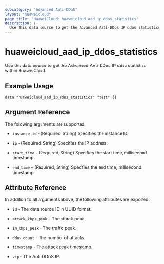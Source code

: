 ```yaml
---
subcategory: "Advanced Anti-DDoS"
layout: "huaweicloud"
page_title: "HuaweiCloud: huaweicloud_aad_ip_ddos_statistics"
description: |-
  Use this data source to get the Advanced Anti-DDos IP ddos statistics within HuaweiCloud.
---
```


# huaweicloud_aad_ip_ddos_statistics

Use this data source to get the Advanced Anti-DDos IP ddos statistics within HuaweiCloud.

## Example Usage

```hcl
data "huaweicloud_aad_ip_ddos_statistics" "test" {}
```

## Argument Reference

The following arguments are supported:

* `instance_id` - (Required, String) Specifies the instance ID.

* `ip` - (Required, String) Specifies the IP address.

* `start_time` - (Required, String) Specifies the start time, millisecond timestamp.

* `end_time` - (Required, String) Specifies the end time, millisecond timestamp.

## Attribute Reference

In addition to all arguments above, the following attributes are exported:

* `id` - The data source ID in UUID format.

* `attack_kbps_peak` - The attack peak.

* `in_kbps_peak` - The traffic peak.

* `ddos_count` - The number of attacks.

* `timestamp` - The attack peak timestamp.

* `vip` - The Anti-DDoS IP.

